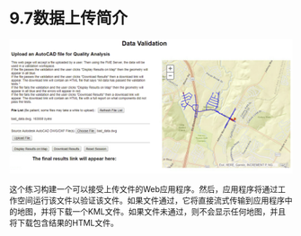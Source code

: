 # 9.7数据上传简介

![](../.gitbook/assets/12.1.17b.testrun.png)

  
 这个练习构建一个可以接受上传文件的Web应用程序。然后，应用程序将通过工作空间运行该文件以验证该文件。如果文件通过，它将直接流式传输到应用程序中的地图，并将下载一个KML文件。如果文件未通过，则不会显示任何地图，并且将下载包含结果的HTML文件。

